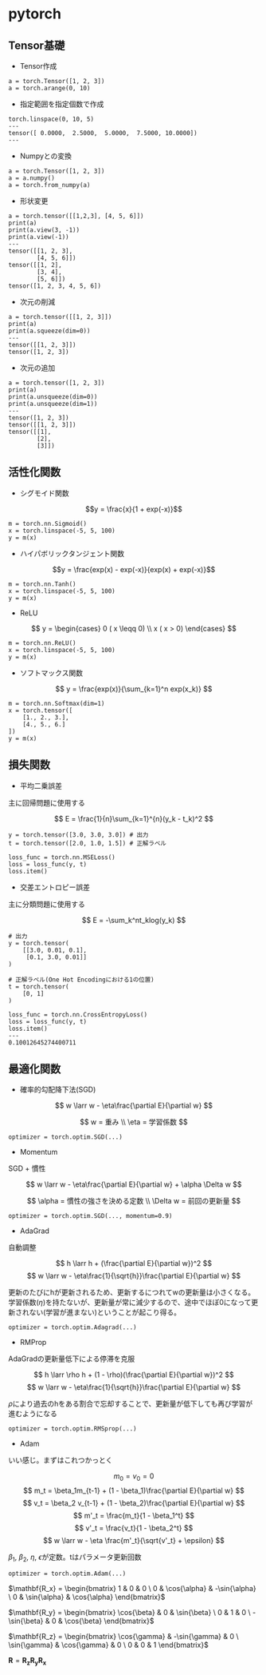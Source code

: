 # pytorch

## Tensor基礎

* Tensor作成

```
a = torch.Tensor([1, 2, 3])
a = torch.arange(0, 10)
```

* 指定範囲を指定個数で作成

```
torch.linspace(0, 10, 5)
---
tensor([ 0.0000,  2.5000,  5.0000,  7.5000, 10.0000])
---
```

* Numpyとの変換

```
a = torch.Tensor([1, 2, 3])
a = a.numpy()
a = torch.from_numpy(a)
```

* 形状変更

```
a = torch.tensor([[1,2,3], [4, 5, 6]])
print(a)
print(a.view(3, -1))
print(a.view(-1))
---
tensor([[1, 2, 3],
        [4, 5, 6]])
tensor([[1, 2],
        [3, 4],
        [5, 6]])
tensor([1, 2, 3, 4, 5, 6])
```

* 次元の削減

```
a = torch.tensor([[1, 2, 3]])
print(a)
print(a.squeeze(dim=0))
---
tensor([[1, 2, 3]])
tensor([1, 2, 3])
```

* 次元の追加

```
a = torch.tensor([1, 2, 3])
print(a)
print(a.unsqueeze(dim=0))
print(a.unsqueeze(dim=1))
---
tensor([1, 2, 3])
tensor([[1, 2, 3]])
tensor([[1],
        [2],
        [3]])
```

## 活性化関数

* シグモイド関数

$$y = \frac{x}{1 + exp(-x)}$$

```
m = torch.nn.Sigmoid()
x = torch.linspace(-5, 5, 100)
y = m(x)
```

* ハイパボリックタンジェント関数

$$y = \frac{exp(x) - exp(-x)}{exp(x) + exp(-x)}$$

```
m = torch.nn.Tanh()
x = torch.linspace(-5, 5, 100)
y = m(x)
```

* ReLU

$$
y = \begin{cases}
0 ( x \leqq 0) \\
x ( x > 0)
\end{cases}
$$

```
m = torch.nn.ReLU()
x = torch.linspace(-5, 5, 100)
y = m(x)
```

* ソフトマックス関数

$$
y = \frac{exp(x)}{\sum_{k=1}^n exp(x_k)}
$$

```
m = torch.nn.Softmax(dim=1)
x = torch.tensor([
    [1., 2., 3.],
    [4., 5., 6.]
])
y = m(x)
```

## 損失関数

* 平均二乗誤差

主に回帰問題に使用する

$$
E = \frac{1}{n}\sum_{k=1}^{n}(y_k - t_k)^2
$$

```
y = torch.tensor([3.0, 3.0, 3.0]) # 出力
t = torch.tensor([2.0, 1.0, 1.5]) # 正解ラベル

loss_func = torch.nn.MSELoss()
loss = loss_func(y, t)
loss.item()
```

* 交差エントロピー誤差

主に分類問題に使用する

$$
E = -\sum_k^nt_klog(y_k)
$$

```
# 出力
y = torch.tensor(
    [[3.0, 0.01, 0.1],
     [0.1, 3.0, 0.01]]
)

# 正解ラベル(One Hot Encodingにおける1の位置)
t = torch.tensor(
    [0, 1]
)

loss_func = torch.nn.CrossEntropyLoss()
loss = loss_func(y, t)
loss.item()
---
0.10012645274400711
```

## 最適化関数

* 確率的勾配降下法(SGD)

$$
w \larr w - \eta\frac{\partial E}{\partial w}
$$

$$
w = 重み \\
\eta = 学習係数
$$

```
optimizer = torch.optim.SGD(...)
```

* Momentum

SGD + 慣性

$$
w \larr w - \eta\frac{\partial E}{\partial w} + \alpha \Delta w
$$

$$
\alpha = 慣性の強さを決める定数 \\
\Delta w = 前回の更新量
$$

```
optimizer = torch.optim.SGD(..., momentum=0.9)
```

* AdaGrad

自動調整

$$
h \larr h + (\frac{\partial E}{\partial w})^2 $$
$$
w \larr w - \eta\frac{1}{\sqrt{h}}\frac{\partial E}{\partial w}
$$

更新のたびにhが更新されるため、更新するにつれてwの更新量は小さくなる。学習係数($\eta$)を持たないが、更新量が常に減少するので、途中でほぼ0になって更新されない(学習が進まない)ということが起こり得る。

```
optimizer = torch.optim.Adagrad(...)
```

* RMProp

AdaGradの更新量低下による停滞を克服

$$
h \larr \rho h + (1 - \rho)(\frac{\partial E}{\partial w})^2
$$
$$
w \larr w - \eta\frac{1}{\sqrt{h}}\frac{\partial E}{\partial w} 
$$

$\rho$により過去のhをある割合で忘却することで、更新量が低下しても再び学習が進むようになる

```
optimizer = torch.optim.RMSprop(...)
```

* Adam

いい感じ。まずはこれつかっとく

$$
m_0 = v_0 = 0
$$
$$
m_t = \beta_1m_{t-1} + (1 - \beta_1)\frac{\partial E}{\partial w}
$$
$$
v_t = \beta_2 v_{t-1} + (1 - \beta_2)\frac{\partial E}{\partial w}
$$
$$
m'_t  = \frac{m_t}{1 - \beta_1^t}
$$
$$
v'_t = \frac{v_t}{1 - \beta_2^t}
$$
$$
w \larr w - \eta \frac{m'_t}{\sqrt{v'_t} + \epsilon}
$$

$\beta_1$, $\beta_2$, $\eta$, $\epsilon$が定数。tはパラメータ更新回数

```
optimizer = torch.optim.Adam(...)
```



$\mathbf{R_x} = \begin{bmatrix} 1 & 0 & 0 \ 0 & \cos{\alpha} & -\sin{\alpha} \ 0 & \sin{\alpha} & \cos{\alpha} \end{bmatrix}$


$\mathbf{R_y} = \begin{bmatrix} \cos{\beta} & 0 & \sin{\beta} \ 0 & 1 & 0 \ -\sin{\beta} & 0 & \cos{\beta} \end{bmatrix}$

$\mathbf{R_z} = \begin{bmatrix} \cos{\gamma} & -\sin{\gamma} & 0 \ \sin{\gamma} & \cos{\gamma} & 0 \ 0 & 0 & 1 \end{bmatrix}$

$\mathbf{R} = \mathbf{R_z} \mathbf{R_y} \mathbf{R_x}$

